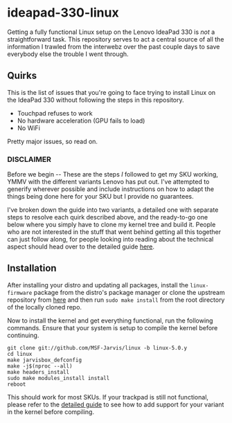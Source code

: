 # ideapad-330-linux

Getting a fully functional Linux setup on the Lenovo IdeaPad 330 is _not_ a straightforward task. This repository serves to act a central source of all the information I trawled from the interwebz over the past couple days to save everybody else the trouble I went through.

## Quirks

This is the list of issues that you're going to face trying to install Linux on the IdeaPad 330 without following the steps in this repository.

- Touchpad refuses to work
- No hardware acceleration (GPU fails to load)
- No WiFi

Pretty major issues, so read on.


### DISCLAIMER

Before we begin -- These are the steps _I_ followed to get my SKU working, YMMV with the different variants Lenovo has put out. I've attempted to generify wherever possible and include instructions on how to adapt the things being done here for your SKU but I provide no guarantees.


I've broken down the guide into two variants, a detailed one with separate steps to resolve each quirk described above, and the ready-to-go one below where you simply have to clone my kernel tree and build it. People who are not interested in the stuff that went behind getting all this together can just follow along, for people looking into reading about the technical aspect should head over to the detailed guide [here](DETAILED_GUIDE.md).


## Installation

After installing your distro and updating all packages, install the `linux-firmware` package from the distro's package manager or clone the upstream repository from [here](https://kernel.googlesource.com/pub/scm/linux/kernel/git/firmware/linux-firmware) and then run `sudo make install` from the root directory of the locally cloned repo.


Now to install the kernel and get everything functional, run the following commands. Ensure that your system is setup to compile the kernel before continuing.

```shell
git clone git://github.com/MSF-Jarvis/linux -b linux-5.0.y
cd linux
make jarvisbox_defconfig
make -j$(nproc --all)
make headers_install
sudo make modules_install install
reboot
```

This should work for most SKUs. If your trackpad is still not functional, please refer to the [detailed guide](DETAILED_GUIDE.md) to see how to add support for your variant in the kernel before compiling.